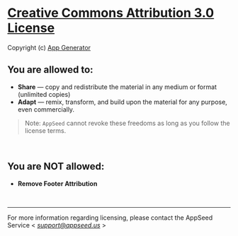 # [Creative Commons Attribution 3.0 License](https://creativecommons.org/licenses/by/3.0/)

Copyright (c) [App Generator](https://appseed.us/)

## You are allowed to:

- **Share** — copy and redistribute the material in any medium or format (unlimited copies)
- **Adapt** — remix, transform, and build upon the material for any purpose, even commercially.

> Note: `AppSeed` cannot revoke these freedoms as long as you follow the license terms.

<br />

## You are NOT allowed:

- **Remove Footer Attribution**

<br />

---
For more information regarding licensing, please contact the AppSeed Service < *support@appseed.us* >
